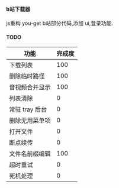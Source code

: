 #### b站下载器
js重构 you-get b站部分代码,添加 ui,登录功能.

#### TODO
功能 | 完成度
---|---
下载列表| 100
删除临时路径 | 100
音视频合并显示 | 100
列表清除 | 0
常驻 tray 后台 | 0
删除无用菜单项 | 0
打开文件 | 0
断点续传 | 0
文件名前缀编辑 | 100
超时重试 | 0
死机处理 | 0
